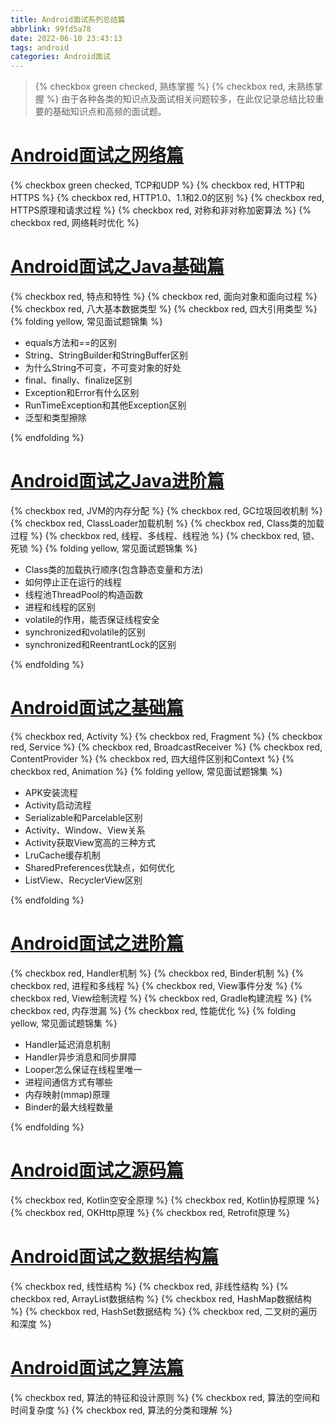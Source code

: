 ```yaml
---
title: Android面试系列总结篇
abbrlink: 99fd5a78
date: 2022-06-10 23:43:13
tags: android
categories: Android面试
---
```


> {% checkbox green checked, 熟练掌握 %} {% checkbox red, 未熟练掌握 %}
> 由于各种各类的知识点及面试相关问题较多，在此仅记录总结比较重要的基础知识点和高频的面试题。

# [Android面试之网络篇](a3e07e13.html)
{% checkbox green checked, TCP和UDP %}
{% checkbox red, HTTP和HTTPS %}
{% checkbox red, HTTP1.0、1.1和2.0的区别 %}
{% checkbox red, HTTPS原理和请求过程 %}
{% checkbox red, 对称和非对称加密算法 %}
{% checkbox red, 网络耗时优化 %}

# [Android面试之Java基础篇](49d5b74.html)
{% checkbox red, 特点和特性 %}
{% checkbox red, 面向对象和面向过程 %}
{% checkbox red, 八大基本数据类型 %}
{% checkbox red, 四大引用类型 %}
{% folding yellow, 常见面试题锦集 %}

- equals方法和==的区别
- String、StringBuilder和StringBuffer区别
- 为什么String不可变，不可变对象的好处
- final、finally、finalize区别
- Exception和Error有什么区别
- RunTimeException和其他Exception区别
- 泛型和类型擦除

{% endfolding %}

# [Android面试之Java进阶篇](2615f0a7.html)
{% checkbox red, JVM的内存分配 %}
{% checkbox red, GC垃圾回收机制 %}
{% checkbox red, ClassLoader加载机制 %}
{% checkbox red, Class类的加载过程 %}
{% checkbox red, 线程、多线程、线程池 %}
{% checkbox red, 锁、死锁 %}
{% folding yellow, 常见面试题锦集 %}

- Class类的加载执行顺序(包含静态变量和方法)
- 如何停止正在运行的线程
- 线程池ThreadPool的构造函数
- 进程和线程的区别
- volatile的作用，能否保证线程安全
- synchronized和volatile的区别
- synchronized和ReentrantLock的区别

{% endfolding %}

# [Android面试之基础篇](cb6039dc.html)
{% checkbox red, Activity %}
{% checkbox red, Fragment %}
{% checkbox red, Service %}
{% checkbox red, BroadcastReceiver %}
{% checkbox red, ContentProvider %}
{% checkbox red, 四大组件区别和Context %}
{% checkbox red, Animation %}
{% folding yellow, 常见面试题锦集 %}

- APK安装流程
- Activity启动流程
- Serializable和Parcelable区别
- Activity、Window、View关系
- Activity获取View宽高的三种方式
- LruCache缓存机制
- SharedPreferences优缺点，如何优化
- ListView、RecyclerView区别

{% endfolding %}

# [Android面试之进阶篇](e9e8920f.html)
{% checkbox red, Handler机制 %}
{% checkbox red, Binder机制 %}
{% checkbox red, 进程和多线程 %}
{% checkbox red, View事件分发 %}
{% checkbox red, View绘制流程 %}
{% checkbox red, Gradle构建流程 %}
{% checkbox red, 内存泄漏 %}
{% checkbox red, 性能优化 %}
{% folding yellow, 常见面试题锦集 %}

- Handler延迟消息机制
- Handler异步消息和同步屏障
- Looper怎么保证在线程里唯一
- 进程间通信方式有哪些
- 内存映射(mmap)原理
- Binder的最大线程数量

{% endfolding %}

# [Android面试之源码篇](ad6a412c.html)
{% checkbox red, Kotlin空安全原理 %}
{% checkbox red, Kotlin协程原理 %}
{% checkbox red, OKHttp原理 %}
{% checkbox red, Retrofit原理 %}

# [Android面试之数据结构篇](30ef2a74.html)
{% checkbox red, 线性结构 %}
{% checkbox red, 非线性结构 %}
{% checkbox red, ArrayList数据结构 %}
{% checkbox red, HashMap数据结构 %}
{% checkbox red, HashSet数据结构 %}
{% checkbox red, 二叉树的遍历和深度 %}

# [Android面试之算法篇](b420aa0f.html)
{% checkbox red, 算法的特征和设计原则 %}
{% checkbox red, 算法的空间和时间复杂度 %}
{% checkbox red, 算法的分类和理解 %}